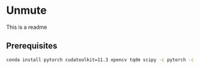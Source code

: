 # Unmute

This is a readme

## Prerequisites

```bash
conda install pytorch cudatoolkit=11.3 opencv tqdm scipy -c pytorch -c conda-forge
```
